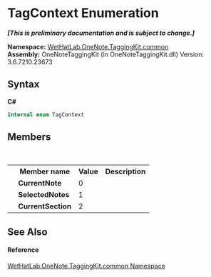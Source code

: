 # TagContext Enumeration
 _**\[This is preliminary documentation and is subject to change.\]**_

**Namespace:**&nbsp;<a href="bcdbab9c-63d1-48a4-6937-af53fb8d9a55.md">WetHatLab.OneNote.TaggingKit.common</a><br />**Assembly:**&nbsp;OneNoteTaggingKit (in OneNoteTaggingKit.dll) Version: 3.6.7210.23673

## Syntax

**C#**<br />
``` C#
internal enum TagContext
```


## Members
&nbsp;<table><tr><th></th><th>Member name</th><th>Value</th><th>Description</th></tr><tr><td /><td target="F:WetHatLab.OneNote.TaggingKit.common.TagContext.CurrentNote">**CurrentNote**</td><td>0</td><td /></tr><tr><td /><td target="F:WetHatLab.OneNote.TaggingKit.common.TagContext.SelectedNotes">**SelectedNotes**</td><td>1</td><td /></tr><tr><td /><td target="F:WetHatLab.OneNote.TaggingKit.common.TagContext.CurrentSection">**CurrentSection**</td><td>2</td><td /></tr></table>

## See Also


#### Reference
<a href="bcdbab9c-63d1-48a4-6937-af53fb8d9a55.md">WetHatLab.OneNote.TaggingKit.common Namespace</a><br />